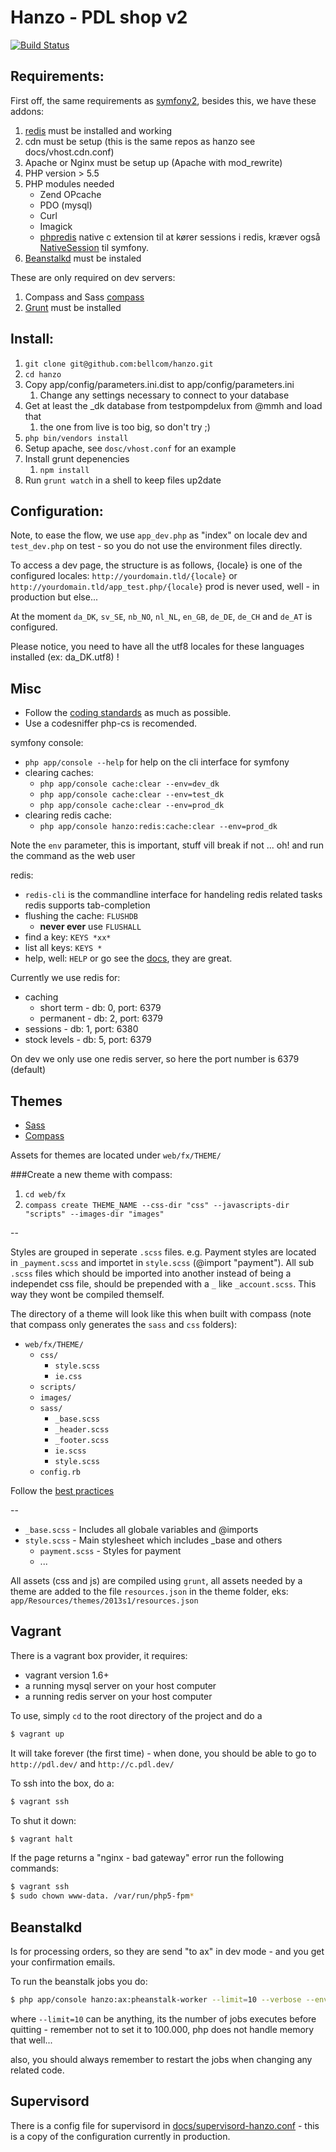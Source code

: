 # Hanzo - PDL shop v2

[![Build Status](https://magnum.travis-ci.com/pompdelux/hanzo.png?token=UA2TnLisELk6rr7prsvr&branch=master)](https://magnum.travis-ci.com/pompdelux/hanzo)

## Requirements:

First off, the same requirements as [symfony2](http://symfony.com/doc/current/reference/requirements.html), besides this, we have these addons:

1. [redis](http://redis.io/) must be installed and working
2. cdn must be setup (this is the same repos as hanzo see docs/vhost.cdn.conf)
3. Apache or Nginx must be setup up (Apache with mod_rewrite)
4. PHP version > 5.5
5. PHP modules needed
    * Zend OPcache
    * PDO (mysql)
    * Curl
    * Imagick
    * [phpredis](https://github.com/nicolasff/phpredis) native c extension til at kører sessions i redis, kræver også [NativeSession](https://github.com/drak/NativeSession) til symfony.
6. [Beanstalkd](http://kr.github.io/beanstalkd/) must be instaled

These are only required on dev servers:

1. Compass and Sass [compass](http://compass-style.org/install/)
2. [Grunt](http://gruntjs.com/) must be installed


## Install:

1. `git clone git@github.com:bellcom/hanzo.git`
2. `cd hanzo`
3. Copy app/config/parameters.ini.dist to app/config/parameters.ini
	1. Change any settings necessary to connect to your database
5. Get at least the _dk database from testpompdelux from @mmh and load that
	1. the one from live is too big, so don't try ;)
6. `php bin/vendors install`
7. Setup apache, see `dosc/vhost.conf` for an example
8. Install grunt depenencies
 	1. `npm install`
9. Run `grunt watch` in a shell to keep files up2date


## Configuration:

Note, to ease the flow, we use `app_dev.php` as "index" on locale dev and `test_dev.php` on test - so you do not use the environment files directly.

To access a dev page, the structure is as follows, {locale} is one of the configured locales: `http://yourdomain.tld/{locale}` or `http://yourdomain.tld/app_test.php/{locale}` prod is never used, well - in production but else...

At the moment `da_DK`, `sv_SE`, `nb_NO`, `nl_NL`, `en_GB`, `de_DE`, `de_CH` and `de_AT` is configured.

Please notice, you need to have all the utf8 locales for these languages installed (ex: da_DK.utf8) !


## Misc

* Follow the [coding standards](http://symfony.com/doc/current/contributing/code/standards.html) as much as possible.
* Use a codesniffer php-cs is recomended.

symfony console:

- `php app/console --help` for help on the cli interface for symfony
- clearing caches:
  - `php app/console cache:clear --env=dev_dk`
  - `php app/console cache:clear --env=test_dk`
  - `php app/console cache:clear --env=prod_dk`
- clearing redis cache:
  - `php app/console hanzo:redis:cache:clear --env=prod_dk`

Note the `env` parameter, this is important, stuff vill break if not ... oh! and run the command as the web user

redis:

- `redis-cli` is the commandline interface for handeling redis related tasks
  redis supports tab-completion
- flushing the cache: `FLUSHDB`
	-  **never ever** use `FLUSHALL`
- find a key: `KEYS *xx*`
- list all keys: `KEYS *`
- help, well: `HELP` or go see the [docs](http://redis.io/documentation), they are great.

Currently we use redis for:

* caching
	* short term - db: 0, port: 6379
	* permanent - db: 2, port: 6379
* sessions - db: 1, port: 6380
* stock levels - db: 5, port: 6379

On dev we only use one redis server, so here the port number is 6379 (default)

## Themes

- [Sass](http://sass-lang.com/)
- [Compass](http://compass-style.org/)

Assets for themes are located under `web/fx/THEME/`

###Create a new theme with compass:

1. `cd web/fx`
2. `compass create THEME_NAME --css-dir "css" --javascripts-dir "scripts" --images-dir "images"`

--

Styles are grouped in seperate `.scss` files. e.g. Payment styles are located in `_payment.scss` and importet in `style.scss` (@import "payment"). All sub `.scss` files which should be imported into another instead of being a independet css file, should be prepended with a `_` like `_account.scss`. This way they wont be compiled themself.

The directory of a theme will look like this when built with compass (note that compass only generates the `sass` and `css` folders):

- `web/fx/THEME/`
  - `css/`
     - `style.scss`
     - `ie.css`
  - `scripts/`
  - `images/`
  - `sass/`
     - `_base.scss`
     - `_header.scss`
     - `_footer.scss`
     - `ie.scss`
     - `style.scss`
  - `config.rb`

Follow the [best practices](http://compass-style.org/help/tutorials/best_practices/)

--

- `_base.scss` - Includes all globale variables and @imports
- `style.scss` - Main stylesheet which includes _base and others
  - `payment.scss` - Styles for payment
  - ...

All assets (css and js) are compiled using `grunt`, all assets needed by a theme are added to the file `resources.json` in the theme folder, eks: `app/Resources/themes/2013s1/resources.json`


## Vagrant

There is a vagrant box provider, it requires:

- vagrant version 1.6+
- a running mysql server on your host computer
- a running redis server on your host computer

To use, simply `cd` to the root directory of the project and do a

```bash
$ vagrant up
```

It will take forever (the first time) - when done, you should be able to go to `http://pdl.dev/` and `http://c.pdl.dev/`

To ssh into the box, do a:

```bash
$ vagrant ssh
```

To shut it down:

```bash
$ vagrant halt
```

If the page returns a "nginx - bad gateway" error run the following commands:

```bash
$ vagrant ssh
$ sudo chown www-data. /var/run/php5-fpm*
```

## Beanstalkd

Is for processing orders, so they are send "to ax" in dev mode - and you get your confirmation emails.

To run the beanstalk jobs you do:

```bash
$ php app/console hanzo:ax:pheanstalk-worker --limit=10 --verbose --env=dev_dk
```

where `--limit=10` can be anything, its the number of jobs executes before quitting - remember not to set it to 100.000, php does not handle memory that well...

also, you should always remember to restart the jobs when changing any related code.


## Supervisord

There is a config file for supervisord in [docs/supervisord-hanzo.conf](docs/supervisord-hanzo.conf) - this is a copy of the configuration currently in production.
